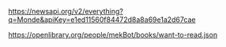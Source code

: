 https://newsapi.org/v2/everything?q=Monde&apiKey=e1ed11560f84472d8a8a69e1a2d67cae

https://openlibrary.org/people/mekBot/books/want-to-read.json